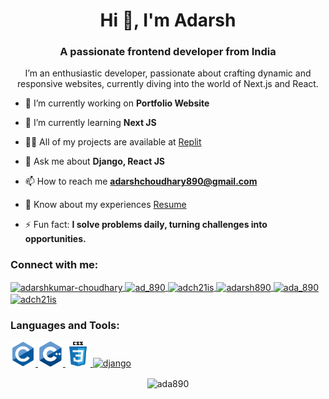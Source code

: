 <h1 align="center">Hi 👋, I'm Adarsh</h1>
<h3 align="center">A passionate frontend developer from India</h3>

<p align="center">
  I’m an enthusiastic developer, passionate about crafting dynamic and responsive websites, currently diving into the world of Next.js and React.
</p>

- 🔭 I’m currently working on **Portfolio Website**

- 🌱 I’m currently learning **Next JS**

- 👨‍💻 All of my projects are available at [Replit](https://replit.com/@ADARSHKUMAR-PP)

- 💬 Ask me about **Django, React JS**

- 📫 How to reach me **adarshchoudhary890@gmail.com**

- 📄 Know about my experiences [Resume](https://drive.google.com/file/d/1bdlLnlTu_76dEkJnBkrrYud_OtmTKPEL/view?usp=drive_link)

- ⚡ Fun fact: **I solve problems daily, turning challenges into opportunities.**

<h3 align="left">Connect with me:</h3>
<p align="left">
  <a href="https://www.linkedin.com/in/adarshkumar-choudhary-04380829a/" target="blank">
    <img align="center" src="https://raw.githubusercontent.com/rahuldkjain/github-profile-readme-generator/master/src/images/icons/Social/linked-in-alt.svg" alt="adarshkumar-choudhary" height="30" width="40" />
  </a>
  <a href="https://www.codechef.com/users/ad_890" target="blank">
    <img align="center" src="https://cdn.jsdelivr.net/npm/simple-icons@3.1.0/icons/codechef.svg" alt="ad_890" height="30" width="40" />
  </a>
  <a href="https://www.hackerrank.com/adch21is" target="blank">
    <img align="center" src="https://raw.githubusercontent.com/rahuldkjain/github-profile-readme-generator/master/src/images/icons/Social/hackerrank.svg" alt="adch21is" height="30" width="40" />
  </a>
  <a href="https://codeforces.com/profile/adarsh890" target="blank">
    <img align="center" src="https://raw.githubusercontent.com/rahuldkjain/github-profile-readme-generator/master/src/images/icons/Social/codeforces.svg" alt="adarsh890" height="30" width="40" />
  </a>
  <a href="https://www.leetcode.com/ada_890" target="blank">
    <img align="center" src="https://raw.githubusercontent.com/rahuldkjain/github-profile-readme-generator/master/src/images/icons/Social/leet-code.svg" alt="ada_890" height="30" width="40" />
  </a>
  <a href="https://auth.geeksforgeeks.org/user/adch21is" target="blank">
    <img align="center" src="https://raw.githubusercontent.com/rahuldkjain/github-profile-readme-generator/master/src/images/icons/Social/geeks-for-geeks.svg" alt="adch21is" height="30" width="40" />
  </a>
</p>

<h3 align="left">Languages and Tools:</h3>
<p align="left">
  <a href="https://www.cprogramming.com/" target="_blank" rel="noreferrer">
    <img src="https://raw.githubusercontent.com/devicons/devicon/master/icons/c/c-original.svg" alt="c" width="40" height="40"/>
  </a> 
  <a href="https://www.w3schools.com/cpp/" target="_blank" rel="noreferrer">
    <img src="https://raw.githubusercontent.com/devicons/devicon/master/icons/cplusplus/cplusplus-original.svg" alt="cplusplus" width="40" height="40"/>
  </a>
  <a href="https://www.w3schools.com/css/" target="_blank" rel="noreferrer">
    <img src="https://raw.githubusercontent.com/devicons/devicon/master/icons/css3/css3-original-wordmark.svg" alt="css3" width="40" height="40"/>
  </a> 
  <a href="https://www.djangoproject.com/" target="_blank" rel="noreferrer">
    <img src="https://cdn.worldvectorlogo.com/logos/django.svg" alt="django" width="40" height="40"/>
  </a>
  <!-- Add other icons as in your original code -->
</p>

<p align="center">
  <img align="center" src="https://github-readme-stats.vercel.app/api/top-langs?username=ada890&show_icons=true&locale=en&layout=compact" alt="ada890" />
</p>
